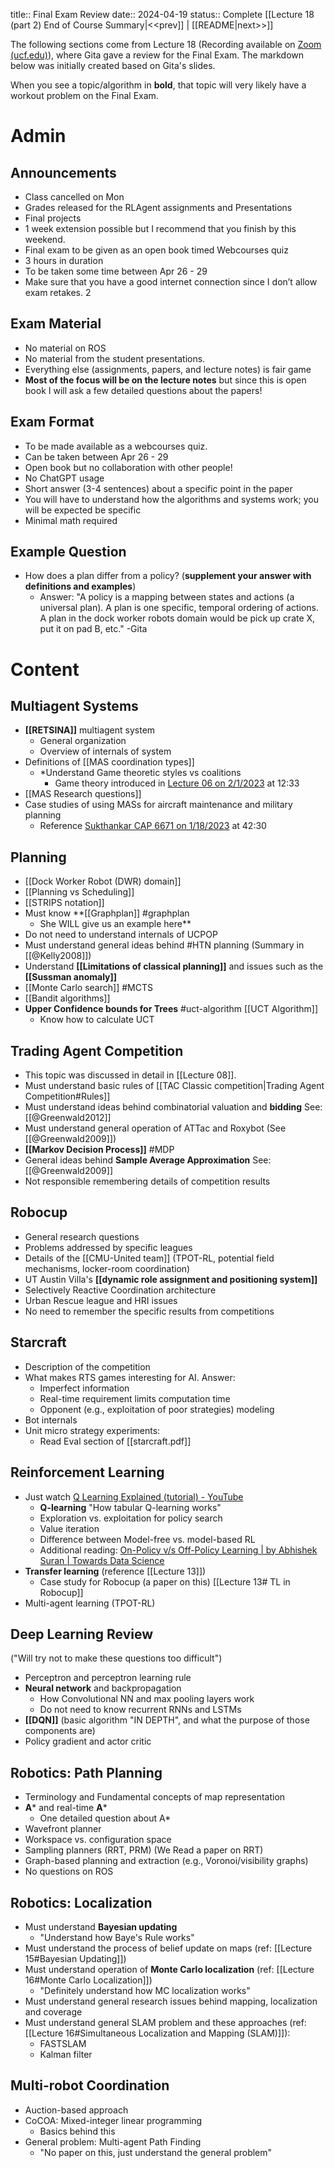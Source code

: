 title:: Final Exam Review
date:: 2024-04-19
status:: Complete
[[Lecture 18 (part 2) End of Course Summary|<<prev]] | [[README|next>>]]

The following sections come from Lecture 18 (Recording available on [Zoom (ucf.edu)](https://webcourses.ucf.edu/courses/1422160/external_tools/305492)), where Gita gave a review for the Final Exam. The markdown below was initially created based on Gita's slides.

When you see a topic/algorithm in **bold**, that topic will very likely have a workout problem on the Final Exam.


# Admin
## Announcements
- Class cancelled on Mon
- Grades released for the RLAgent assignments and Presentations
- Final projects
- 1 week extension possible but I recommend that you finish by this weekend.
- Final exam to be given as an open book timed Webcourses quiz
- 3 hours in duration
- To be taken some time between Apr 26 - 29
- Make sure that you have a good internet connection since I don’t allow exam retakes. 2


## Exam Material
- No material on ROS
- No material from the student presentations.
- Everything else (assignments, papers, and lecture notes) is fair game
- **Most of the focus will be on the lecture notes** but since this is open book I will ask a few detailed questions about the papers!


## Exam Format
- To be made available as a webcourses quiz.
- Can be taken between Apr 26 - 29
- Open book but no collaboration with other people!
- No ChatGPT usage
- Short answer (3-4 sentences) about a specific point in the paper
- You will have to understand how the algorithms and systems work; you will be expected be specific
- Minimal math required


## Example Question
- How does a plan differ from a policy? (**supplement your answer with definitions and examples**)
	- Answer: "A policy is a mapping between states and actions (a universal plan). A plan is one specific, temporal ordering of actions. A plan in the dock worker robots domain would be pick up crate X, put it on pad B, etc." -Gita

# Content

## Multiagent Systems
- **[[RETSINA]]** multiagent system 
	- General organization
	- Overview of internals of system
- Definitions of [[MAS coordination types]]
	- *Understand Game theoretic styles vs coalitions
		- Game theory introduced in [Lecture 06 on 2/1/2023](https://ucf.hosted.panopto.com/Panopto/Pages/Viewer.aspx?id=98c32ed3-2ba8-4378-be4d-af8100e249eb) at 12:33
- [[MAS Research questions]]
- Case studies of using MASs for aircraft maintenance and military planning
	- Reference [Sukthankar CAP 6671 on 1/18/2023](https://ucf.hosted.panopto.com/Panopto/Pages/Viewer.aspx?id=5fa6aa84-0fd1-4c46-a8c2-af8100e2493a) at 42:30

## Planning
- [[Dock Worker Robot (DWR) domain]]
- [[Planning vs Scheduling]]
- [[STRIPS notation]]
- Must know  **[[Graphplan]] #graphplan  
	- She WILL give us an example here**
- Do not need to understand internals of UCPOP
- Must understand general ideas behind #HTN planning (Summary in [[@Kelly2008]])
- Understand **[[Limitations of classical planning]]** and issues such as the **[[Sussman anomaly]]**
- [[Monte Carlo search]] #MCTS
- [[Bandit algorithms]] 
- **Upper Confidence bounds for Trees** #uct-algorithm [[UCT Algorithm]]
	- Know how to calculate UCT

## Trading Agent Competition
- This topic was discussed in detail in [[Lecture 08]]. 
- Must understand basic rules of [[TAC Classic competition|Trading Agent Competition#Rules]]
- Must understand ideas behind combinatorial valuation and **bidding** See: [[@Greenwald2012]]
- Must understand general operation of ATTac and Roxybot (See [[@Greenwald2009]])
- **[[Markov Decision Process]]** #MDP 
- General ideas behind **Sample Average Approximation** See: [[@Greenwald2009]]
- Not responsible remembering details of competition results

## Robocup
- General research questions
- Problems addressed by specific leagues
- Details of the [[CMU-United team]] (TPOT-RL, potential field mechanisms, locker-room coordination)
- UT Austin Villa's **[[dynamic role assignment and positioning system]]**
- Selectively Reactive Coordination architecture
- Urban Rescue league and HRI issues
- No need to remember the specific results from competitions

## Starcraft
- Description of the competition
- What makes RTS games interesting for AI. Answer: 
	- Imperfect information
	- Real-time requirement limits computation time
	- Opponent (e.g., exploitation of poor strategies) modeling
- Bot internals
- Unit micro strategy experiments:
	- Read Eval section of [[starcraft.pdf]]

## Reinforcement Learning
- Just watch [Q Learning Explained (tutorial) - YouTube](https://www.youtube.com/watch?v=aCEvtRtNO-M)
	- **Q-learning** "How tabular Q-learning works"
	- Exploration vs. exploitation for policy search
	- Value iteration
	- Difference between Model-free vs. model-based RL
	- Additional reading: [On-Policy v/s Off-Policy Learning | by Abhishek Suran | Towards Data Science](https://towardsdatascience.com/on-policy-v-s-off-policy-learning-75089916bc2f)
- **Transfer learning** (reference [[Lecture 13]])
	- Case study for Robocup (a paper on this) [[Lecture 13# TL in Robocup]]
- Multi-agent learning (TPOT-RL)

## Deep Learning Review
("Will try not to make these questions too difficult")
- Perceptron and perceptron learning rule
- **Neural network** and backpropagation
	- How Convolutional NN and max pooling layers work
	- Do not need to know recurrent RNNs and LSTMs
- **[[DQN]]** (basic algorithm "IN DEPTH", and what the purpose of those components are)
- Policy gradient and actor critic

## Robotics: Path Planning
- Terminology and Fundamental concepts of map representation 
- **A*** and real-time **A***
	- One detailed question about A*
- Wavefront planner
- Workspace vs. configuration space
- Sampling planners (RRT, PRM) (We Read a paper on RRT)
- Graph-based planning and extraction (e.g., Voronoi/visibility graphs)
- No questions on ROS

## Robotics: Localization
- Must understand **Bayesian updating**
	- "Understand how Baye's Rule works"
- Must understand the process of belief update on maps (ref: [[Lecture 15#Bayesian Updating]])
- Must understand operation of **Monte Carlo localization** (ref: [[Lecture 16#Monte Carlo Localization]])
	- "Definitely understand how MC localization works"
- Must understand general research issues behind mapping, localization and coverage
- Must understand general SLAM problem and these approaches (ref: [[Lecture 16#Simultaneous Localization and Mapping (SLAM)]]):
	- FASTSLAM
	- Kalman filter

## Multi-robot Coordination
- Auction-based approach
- CoCOA: Mixed-integer linear programming
	- Basics behind this
- General problem: Multi-agent Path Finding
	- "No paper on this, just understand the general problem"



